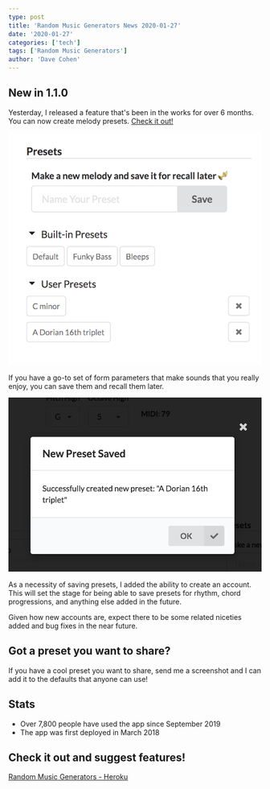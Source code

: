```yaml
---
type: post
title: 'Random Music Generators News 2020-01-27'
date: '2020-01-27'
categories: ['tech']
tags: ['Random Music Generators']
author: 'Dave Cohen'
---
```


## New in 1.1.0

Yesterday, I released a feature that's been in the works for over 6 months. You can now create melody presets. [Check it out!](https://random-music-generators.herokuapp.com/melody)

![New presets](./preset2.png)

If you have a go-to set of form parameters that make sounds that you really enjoy, you can save them and recall them later.

![Save new preset](./preset1.png)

As a necessity of saving presets, I added the ability to create an account. This will set the stage for being able to save presets for rhythm, chord progressions, and anything else added in the future.

Given how new accounts are, expect there to be some related niceties added and bug fixes in the near future.

## Got a preset you want to share?

If you have a cool preset you want to share, send me a screenshot and I can add it to the defaults that anyone can use!

## Stats

- Over 7,800 people have used the app since September 2019
- The app was first deployed in March 2018

## Check it out and suggest features!

[Random Music Generators - Heroku](https://random-music-generators.herokuapp.com/)

